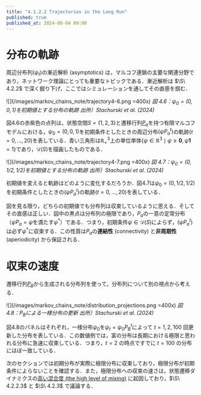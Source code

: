 ```yaml
---
title: "4.1.2.2 Trajectories in the Long Run"
published: true
published_at: 2024-08-04 09:00
---
```


# 分布の軌跡

周辺分布列$(\psi_t)$の漸近解析 (asymptotics) は，マルコフ連鎖の主要な関連分野であり，ネットワーク理論にとっても重要なトピックである．漸近解析は $\S\ 4.2.2$ で深く掘り下げ，ここではシミュレーションを通してその直感を掴む．

![](/images/markov_chains_note/trajectory4-6.png =400x)
*図 4.6：$\psi_0=(0,0,1)$を初期値とする分布の軌跡
出所）Stachurski et al. (2024)*

図4.6の赤紫色の点列は，状態空間$S=\{1,2,3\}$と遷移行列[$P_a$](https://zenn.dev/nagayu71/books/markov_chains_note/viewer/transition_matrices#%E9%81%B7%E7%A7%BB%E8%A1%8C%E5%88%97)を持つ有限マルコフモデルにおける，$\psi_0=(0,0,1)$を初期条件としたときの周辺分布$(\psi P_a^t)$の軌跡$(t=0,\ldots,20)$を表している．青い三角形は$\mathbb{R}_{+}^3$上の単位単体$\{\psi \in \mathbb{R}^3 \mid \psi \geq \bm{0}, \psi\bm{1}=1\}$であり，$\mathscr{D}(S)$を描画したものである．

![](/images/markov_chains_note/trajectory4-7.png =400x)
*図 4.7：$\psi_0=(0,1/2,1/2)$を初期値とする分布の軌跡
出所）Stachurski et al. (2024)*

初期値を変えると軌跡はどのように変化するだろうか．図4.7は$\psi_0=(0,1/2,1/2)$を初期条件としたときの$(\psi P_a^t)$の軌跡$(t=0,\ldots,20)$を表している．

図を見る限り，どちらの初期値でも分布列は収束しているように思える．そしてその直感は正しい．図中の黒点は分布列の極限であり，$P_a$の一意の定常分布（$\psi P_a = \psi$を満たす$\psi^*$）である．つまり，初期条件$\psi\in\mathscr{D}(S)$によらず，$(\psi P_a^t)$は必ず$\psi^*$に収束する．この性質は$P_a$の**連結性** (connectivity) と**非周期性** (aperiodicity) から保証される．

# 収束の速度

遷移行列[$P_B$](https://zenn.dev/nagayu71/books/markov_chains_note/viewer/transition_matrices#benhabib-et-al.-(2019)%EF%BC%9A%E7%A4%BE%E4%BC%9A%E9%9A%8E%E7%B4%9A%E3%83%80%E3%82%A4%E3%83%8A%E3%83%9F%E3%82%AF%E3%82%B9%E3%81%AE%E7%A0%94%E7%A9%B6)から生成される分布列を使って，分布列について別の視点から考える．

![](/images/markov_chains_note/distribution_projections.png =400x)
*図 4.8：$P_B$による一様分布の更新
出所）Stachurski et al. (2024)*

図4.8のパネルはそれぞれ，一様分布$\psi_0$を$\psi_t = \psi_0 P_B^t$によって $t=1,2,100$ 回更新した分布を表している．この数値例では，富の分布は長期における極限と思われる分布に急速に収束している．つまり，$t=2$ の時点ですでに $t=100$ の分布にほぼ一致している．

次のセクションでは初期分布が実際に極限分布に収束しており，極限分布が初期条件によらないことを確認する．また，極限分布への収束の速さは，状態遷移ダイナミクスの[高い混合度 (the high level of mixing)](https://zenn.dev/nagayu71/books/markov_chains_note/viewer/simulation#%E7%A2%BA%E7%8E%87%E5%B7%AE%E5%88%86%E6%96%B9%E7%A8%8B%E5%BC%8F%E3%81%AB%E3%82%88%E3%82%8B%E3%82%B7%E3%83%9F%E3%83%A5%E3%83%AC%E3%83%BC%E3%82%B7%E3%83%A7%E3%83%B3) に起因しており，$\S\ 4.2.2.3$ と $\S\ 4.2.3$ で議論する．